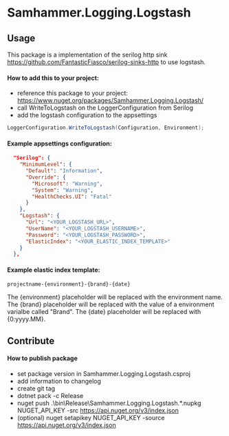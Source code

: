 # Samhammer.Logging.Logstash

## Usage
This package is a implementation of the serilog http sink https://github.com/FantasticFiasco/serilog-sinks-http to use logstash.

#### How to add this to your project:
- reference this package to your project: https://www.nuget.org/packages/Samhammer.Logging.Logstash/
- call WriteToLogstash on the LoggerConfiguration from Serilog
- add the logstash configuration to the appsettings

```csharp
LoggerConfiguration.WriteToLogstash(Configuration, Environment);
```

#### Example appsettings configuration:
```json
  "Serilog": {
    "MinimumLevel": {
      "Default": "Information",
      "Override": {
        "Microsoft": "Warning",
        "System": "Warning",
        "HealthChecks.UI": "Fatal"
      }
    },
    "Logstash": {
      "Url": "<YOUR_LOGSTASH_URL>",
      "UserName": "<YOUR_LOGSTASH_USERNAME>",
      "Password": "<YOUR_LOGSTASH_PASSWORD>",
      "ElasticIndex": "<YOUR_ELASTIC_INDEX_TEMPLATE>"
    }
  },
```

#### Example elastic index template:
```
projectname-{environment}-{brand}-{date}
```
The {environment} placeholder will be replaced with the environment name.
The {brand} placeholder will be replaced with the value of a environment varialbe called "Brand".
The {date} placeholder will be replaced with {0:yyyy.MM}.

## Contribute

#### How to publish package
- set package version in Samhammer.Logging.Logstash.csproj
- add information to changelog
- create git tag
- dotnet pack -c Release
- nuget push .\bin\Release\Samhammer.Logging.Logstash.*.nupkg NUGET_API_KEY -src https://api.nuget.org/v3/index.json
- (optional) nuget setapikey NUGET_API_KEY -source https://api.nuget.org/v3/index.json
